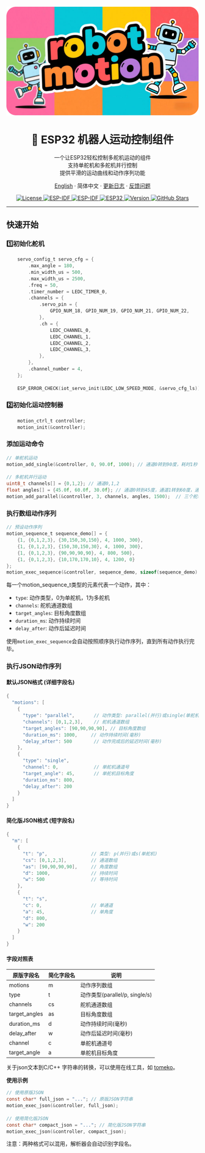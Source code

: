 ![alt text](image.jpg)
<h1 align="center">🤖 ESP32 机器人运动控制组件</h1>

<p align="center">
一个让ESP32轻松控制多舵机运动的组件<br/>
支持单舵机和多舵机并行控制<br/>
提供平滑的运动曲线和动作序列功能
</p>

<p align="center">
<a href="./README_EN.md">English</a>
· 简体中文
· <a href="https://github.com/NingZiXi/robot_motion/releases">更新日志</a>
· <a href="https://github.com/NingZiXi/robot_motion/issues">反馈问题</a>
</p>

<p align="center">
  <a href="LICENSE">
    <img alt="License" src="https://img.shields.io/badge/License-MIT-blue.svg" />
  </a>
  <a href="https://docs.espressif.com/projects/esp-idf/">
    <img alt="ESP-IDF" src="https://img.shields.io/badge/ESP32-ESP32S3-77216F?logo=espressif" />
  </a>
  <a href="https://docs.espressif.com/projects/esp-idf/">
    <img alt="ESP-IDF" src="https://img.shields.io/badge/ESP--IDF-v5.3+-orange.svg" />
  </a>
  <a href="https://www.espressif.com/">
    <img alt="ESP32" src="https://img.shields.io/badge/Platform-ESP32-green.svg" />
  </a>
  <a href="">
    <img alt="Version" src="https://img.shields.io/badge/Version-v1.0.0-brightgreen.svg" />
  </a>
  <a href="https://github.com/NingZiXi/robot_motion/stargazers">
    <img alt="GitHub Stars" src="https://img.shields.io/github/stars/NingZiXi/robot_motion.svg?style=social&label=Stars" />
  </a>
</p>

---


## 快速开始

### 1️⃣初始化舵机
```c
    servo_config_t servo_cfg = {
        .max_angle = 180,
        .min_width_us = 500,
        .max_width_us = 2500,
        .freq = 50,
        .timer_number = LEDC_TIMER_0,
        .channels = {
            .servo_pin = {
                GPIO_NUM_18, GPIO_NUM_19, GPIO_NUM_21, GPIO_NUM_22,
            },
            .ch = {
                LEDC_CHANNEL_0,
                LEDC_CHANNEL_1,
                LEDC_CHANNEL_2,
                LEDC_CHANNEL_3,
            },
        },
        .channel_number = 4,
    };
    
    ESP_ERROR_CHECK(iot_servo_init(LEDC_LOW_SPEED_MODE, &servo_cfg_ls));
```
### 2️⃣初始化运动控制器
```c
    motion_ctrl_t controller;
    motion_init(&controller);
```

### 添加运动命令

```c
// 单舵机运动
motion_add_single(&controller, 0, 90.0f, 1000); // 通道0转到90度，耗时1秒

// 多舵机并行运动
uint8_t channels[] = {0,1,2}; // 通道0,1,2
float angles[] = {45.0f, 60.0f, 30.0f}; // 通道0转到45度，通道1转到60度，通道2转到30度
motion_add_parallel(&controller, 3, channels, angles, 1500);  // 三个舵机并行运动，耗时1.5秒
```
### 执行数组动作序列
```c
// 预设动作序列
motion_sequence_t sequence_demo[] = {
    {1, {0,1,2,3}, {30,150,30,150}, 4, 1000, 300},
    {1, {0,1,2,3}, {150,30,150,30}, 4, 1000, 300},
    {1, {0,1,2,3}, {90,90,90,90}, 4, 800, 500},
    {1, {0,1,2,3}, {10,170,170,10}, 4, 1200, 0}
};
motion_exec_sequence(&controller, sequence_demo, sizeof(sequence_demo) / sizeof(sequence_demo[0]));
```
每一个motion_sequence_t类型的元素代表一个动作，其中：
- `type`: 动作类型，0为单舵机，1为多舵机
- `channels`: 舵机通道数组
- `target_angles`: 目标角度数组
- `duration_ms`: 动作持续时间
- `delay_after`: 动作后延迟时间

使用`motion_exec_sequence`会自动按照顺序执行动作序列，直到所有动作执行完毕。

### 执行JSON动作序列

#### 默认JSON格式 (详细字段名)
```c
{
  "motions": [
    {
      "type": "parallel",       // 动作类型: parallel(并行)或single(单舵机)
      "channels": [0,1,2,3],    // 舵机通道数组
      "target_angles": [90,90,90,90], // 目标角度数组
      "duration_ms": 1000,     // 动作持续时间(毫秒)
      "delay_after": 500        // 动作完成后的延迟时间(毫秒)
    },
    {
      "type": "single",
      "channel": 0,             // 单舵机通道号
      "target_angle": 45,       // 单舵机目标角度
      "duration_ms": 800,
      "delay_after": 200
    }
  ]
}
```

#### 简化版JSON格式 (短字段名)
```c
{
  "m": [
    {
      "t": "p",                // 类型: p(并行)或s(单舵机)
      "cs": [0,1,2,3],         // 通道数组
      "as": [90,90,90,90],     // 角度数组
      "d": 1000,               // 持续时间
      "w": 500                 // 等待时间
    },
    {
      "t": "s",
      "c": 0,                  // 单通道
      "a": 45,                 // 单角度
      "d": 800,
      "w": 200
    }
  ]
}
```

#### 字段对照表

| 原版字段名       | 简化字段名 | 说明                          |
|------------------|------------|-------------------------------|
| motions          | m          | 动作序列数组                  |
| type             | t          | 动作类型(parallel/p, single/s)|
| channels         | cs         | 舵机通道数组                  |
| target_angles    | as         | 目标角度数组                  |
| duration_ms      | d          | 动作持续时间(毫秒)            |
| delay_after      | w          | 动作后延迟时间(毫秒)          |
| channel          | c          | 单舵机通道号                  |
| target_angle     | a          | 单舵机目标角度                |

关于json文本到C/C++ 字符串的转换，可以使用在线工具，如 [tomeko](https://tomeko.net/online_tools/cpp_text_escape.php)。

**使用示例**

```c
// 使用原版JSON
const char* full_json = "..."; // 原版JSON字符串
motion_exec_json(&controller, full_json);

// 使用简化版JSON 
const char* compact_json = "..."; // 简化版JSON字符串
motion_exec_json(&controller, compact_json);
```
注意：两种格式可以混用，解析器会自动识别字段名。
